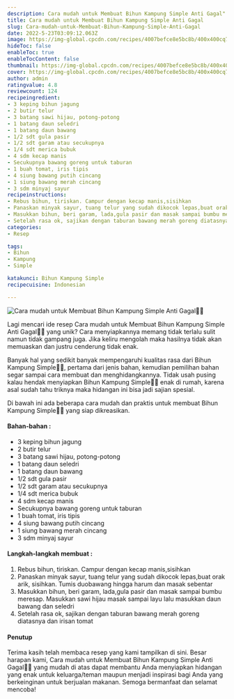 ```yaml
---
description: Cara mudah untuk Membuat Bihun Kampung Simple Anti Gagal"
title: Cara mudah untuk Membuat Bihun Kampung Simple Anti Gagal
slug: Cara-mudah-untuk-Membuat-Bihun-Kampung-Simple-Anti-Gagal
date: 2022-5-23T03:09:12.063Z
image: https://img-global.cpcdn.com/recipes/4007befce8e5bc8b/400x400cq70/photo.jpg
hideToc: false
enableToc: true
enableTocContent: false
thumbnail: https://img-global.cpcdn.com/recipes/4007befce8e5bc8b/400x400cq70/photo.jpg
cover: https://img-global.cpcdn.com/recipes/4007befce8e5bc8b/400x400cq70/photo.jpg
author: admin
ratingvalue: 4.8
reviewcount: 124
recipeingredient:
- 3 keping bihun jagung
- 2 butir telur
- 3 batang sawi hijau, potong-potong
- 1 batang daun seledri
- 1 batang daun bawang
- 1/2 sdt gula pasir
- 1/2 sdt garam atau secukupnya
- 1/4 sdt merica bubuk
- 4 sdm kecap manis
- Secukupnya bawang goreng untuk taburan
- 1 buah tomat, iris tipis
- 4 siung bawang putih cincang
- 1 siung bawang merah cincang
- 3 sdm minyaj sayur
recipeinstructions:
- Rebus bihun, tiriskan. Campur dengan kecap manis,sisihkan
- Panaskan minyak sayur, tuang telur yang sudah dikocok lepas,buat orak arik, sisihkan. Tumis duobawang hingga harum dan masak sebentar
- Masukkan bihun, beri garam, lada,gula pasir dan masak sampai bumbu meresap. Masukkan sawi hijau masak sampai layu lalu masukkan daun bawang dan seledri
- Setelah rasa ok, sajikan dengan taburan bawang merah goreng diatasnya dan irisan tomat
categories:
- Resep

tags:
- Bihun
- Kampung
- Simple

katakunci: Bihun Kampung Simple
recipecuisine: Indonesian

---
```


![Cara mudah untuk Membuat Bihun Kampung Simple Anti Gagal👩‍🍳](https://img-global.cpcdn.com/recipes/4007befce8e5bc8b/400x400cq70/photo.jpg)

Lagi mencari ide resep Cara mudah untuk Membuat Bihun Kampung Simple Anti Gagal👩‍🍳 yang unik? Cara menyiapkannya memang tidak terlalu sulit namun tidak gampang juga. Jika keliru mengolah maka hasilnya tidak akan memuaskan dan justru cenderung tidak enak.

Banyak hal yang sedikit banyak mempengaruhi kualitas rasa dari Bihun Kampung Simple👩‍🍳, pertama dari jenis bahan, kemudian pemilihan bahan segar sampai cara membuat dan menghidangkannya. Tidak usah pusing kalau hendak menyiapkan Bihun Kampung Simple👩‍🍳 enak di rumah, karena asal sudah tahu triknya maka hidangan ini bisa jadi sajian spesial.

Di bawah ini ada beberapa cara mudah dan praktis untuk membuat Bihun Kampung Simple👩‍🍳 yang siap dikreasikan.

<!--inarticleads1-->

#### Bahan-bahan :

- 3 keping bihun jagung
- 2 butir telur
- 3 batang sawi hijau, potong-potong
- 1 batang daun seledri
- 1 batang daun bawang
- 1/2 sdt gula pasir
- 1/2 sdt garam atau secukupnya
- 1/4 sdt merica bubuk
- 4 sdm kecap manis
- Secukupnya bawang goreng untuk taburan
- 1 buah tomat, iris tipis
- 4 siung bawang putih cincang
- 1 siung bawang merah cincang
- 3 sdm minyaj sayur

<!--inarticleads2-->

#### Langkah-langkah membuat :

1. Rebus bihun, tiriskan. Campur dengan kecap manis,sisihkan
1. Panaskan minyak sayur, tuang telur yang sudah dikocok lepas,buat orak arik, sisihkan. Tumis duobawang hingga harum dan masak sebentar
1. Masukkan bihun, beri garam, lada,gula pasir dan masak sampai bumbu meresap. Masukkan sawi hijau masak sampai layu lalu masukkan daun bawang dan seledri
1. Setelah rasa ok, sajikan dengan taburan bawang merah goreng diatasnya dan irisan tomat

#### Penutup

Terima kasih telah membaca resep yang kami tampilkan di sini. Besar harapan kami, Cara mudah untuk Membuat Bihun Kampung Simple Anti Gagal👩‍🍳 yang mudah di atas dapat membantu Anda menyiapkan hidangan yang enak untuk keluarga/teman maupun menjadi inspirasi bagi Anda yang berkeinginan untuk berjualan makanan. Semoga bermanfaat dan selamat mencoba!